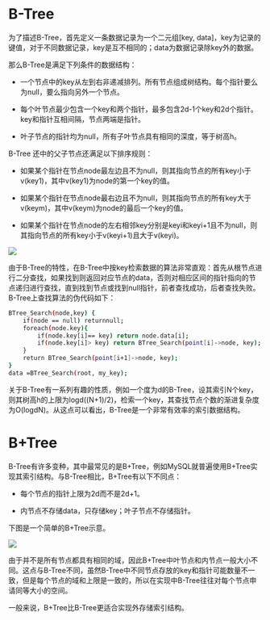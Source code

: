 # B-Tree

为了描述B-Tree，首先定义一条数据记录为一个二元组[key, data]，key为记录的键值，对于不同数据记录，key是互不相同的；data为数据记录除key外的数据。

那么B-Tree是满足下列条件的数据结构：

- 一个节点中的key从左到右非递减排列。所有节点组成树结构。每个指针要么为null，要么指向另外一个节点。

- 每个叶节点最少包含一个key和两个指针，最多包含2d-1个key和2d个指针。key和指针互相间隔，节点两端是指针。

- 叶子节点的指针均为null，所有子叶节点具有相同的深度，等于树高h。

B-Tree 还中的父子节点还满足以下排序规则：

- 如果某个指针在节点node最左边且不为null，则其指向节点的所有key小于v(key1)，其中v(key1)为node的第一个key的值。

- 如果某个指针在节点node最右边且不为null，则其指向节点的所有key大于v(keym)，其中v(keym)为node的最后一个key的值。

- 如果某个指针在节点node的左右相邻key分别是keyi和keyi+1且不为null，则其指向节点的所有key小于v(keyi+1)且大于v(keyi)。

![](https://ww1.sinaimg.cn/large/007rAy9hly1g162uiayzzj30cq037jrf.jpg)

由于B-Tree的特性，在B-Tree中按key检索数据的算法非常直观：首先从根节点进行二分查找，如果找到则返回对应节点的data，否则对相应区间的指针指向的节点递归进行查找，直到找到节点或找到null指针，前者查找成功，后者查找失败。B-Tree上查找算法的伪代码如下：

```sh
BTree_Search(node,key) {
    if(node == null) returnnull;
    foreach(node.key){
        if(node.key[i]== key) return node.data[i];
        if(node.key[i]> key) return BTree_Search(point[i]->node, key);
    }
    return BTree_Search(point[i+1]->node, key);
}
data =BTree_Search(root, my_key);
```

关于B-Tree有一系列有趣的性质，例如一个度为d的B-Tree，设其索引N个key，则其树高h的上限为logd((N+1)/2)，检索一个key，其查找节点个数的渐进复杂度为O(logdN)。从这点可以看出，B-Tree是一个非常有效率的索引数据结构。

# B+Tree

B-Tree有许多变种，其中最常见的是B+Tree，例如MySQL就普遍使用B+Tree实现其索引结构。与B-Tree相比，B+Tree有以下不同点：

- 每个节点的指针上限为2d而不是2d+1。

- 内节点不存储data，只存储key；叶子节点不存储指针。

下图是一个简单的B+Tree示意。

![](https://ww1.sinaimg.cn/large/007rAy9hly1g162uiayzzj30cq037jrf.jpg)

由于并不是所有节点都具有相同的域，因此B+Tree中叶节点和内节点一般大小不同。这点与B-Tree不同，虽然B-Tree中不同节点存放的key和指针可能数量不一致，但是每个节点的域和上限是一致的，所以在实现中B-Tree往往对每个节点申请同等大小的空间。

一般来说，B+Tree比B-Tree更适合实现外存储索引结构。

